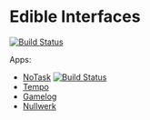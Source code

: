# Edible Interfaces

[![Build Status](https://travis-ci.org/edibleinterfaces/edibleinterfaces.svg?branch=master)](https://travis-ci.org/edibleinterfaces/edibleinterfaces)

Apps:

+ [NoTask](https://notask.edibleinterfaces.com) [![Build Status](https://travis-ci.org/edibleinterfaces/notask.svg?branch=master)](https://travis-ci.org/edibleinterfaces/notask)
+ [Tempo](https://tempo.edibleinterfaces.com)
+ [Gamelog](https://gamelog.edibleinterfaces.com)
+ [Nullwerk](https://nullwerk.edibleinterfaces.com)
